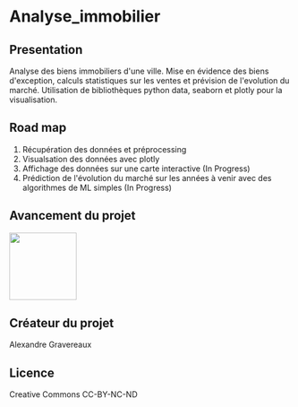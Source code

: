 # Analyse_immobilier

## Presentation

Analyse des biens immobiliers d'une ville. Mise en évidence des biens d'exception, calculs statistiques sur les ventes et prévision de l'evolution du marché. Utilisation de bibliothèques python data, seaborn et plotly pour la visualisation.

## Road map

1. Récupération des données et préprocessing
2. Visualsation des données avec plotly
3. Affichage des données sur une carte interactive (In Progress)
4. Prédiction de l'évolution du marché sur les années à venir avec des algorithmes de ML simples (In Progress)

## Avancement du projet

<img src="" width="120">

## Créateur du projet

Alexandre Gravereaux

## Licence

Creative Commons CC-BY-NC-ND
